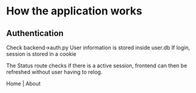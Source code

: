 # How the application works

## Authentication
Check backend->auth.py
User information is stored inside user.db
If login, session is stored in a cookie

The Status route checks if there is a active session, frontend can then be refreshed without user having to relog.










  <nav>
    <router-link to="/">Home</router-link> |
    <router-link to="/about">About</router-link>
  </nav>